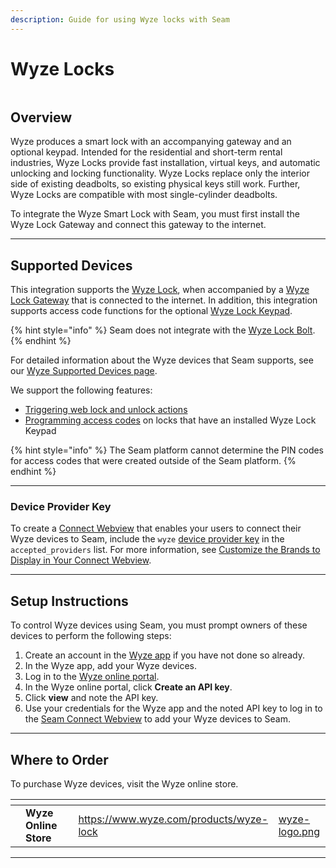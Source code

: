 ```yaml
---
description: Guide for using Wyze locks with Seam
---
```


# Wyze Locks

<figure><img src="../.gitbook/assets/wyze-api-docs-cover.png" alt=""><figcaption></figcaption></figure>

## Overview

Wyze produces a smart lock with an accompanying gateway and an optional keypad. Intended for the residential and short-term rental industries, Wyze Locks provide fast installation, virtual keys, and automatic unlocking and locking functionality. Wyze Locks replace only the interior side of existing deadbolts, so existing physical keys still work. Further, Wyze Locks are compatible with most single-cylinder deadbolts.

To integrate the Wyze Smart Lock with Seam, you must first install the Wyze Lock Gateway and connect this gateway to the internet.

***

## Supported Devices

This integration supports the [Wyze Lock](https://www.wyze.com/products/wyze-lock), when accompanied by a [Wyze Lock Gateway](https://support.wyze.com/hc/en-us/articles/360037584772-How-does-Wyze-Lock-connect-to-the-internet-) that is connected to the internet. In addition, this integration supports access code functions for the optional [Wyze Lock Keypad](https://www.wyze.com/products/wyze-lock-keypad).

{% hint style="info" %}
Seam does not integrate with the [Wyze Lock Bolt](https://www.wyze.com/products/wyze-lock-bolt).
{% endhint %}

For detailed information about the Wyze devices that Seam supports, see our [Wyze Supported Devices page](https://www.seam.co/manufacturers/wyze).

We support the following features:

* [Triggering web lock and unlock actions](../products/smart-locks/lock-and-unlock.md)
* [Programming access codes](../products/smart-locks/access-codes/) on locks that have an installed Wyze Lock Keypad

{% hint style="info" %}
The Seam platform cannot determine the PIN codes for access codes that were created outside of the Seam platform.
{% endhint %}

***

### Device Provider Key

To create a [Connect Webview](../core-concepts/connect-webviews/) that enables your users to connect their Wyze devices to Seam, include the `wyze` [device provider key](../api-clients/connect_webviews/#device-provider-keys) in the `accepted_providers` list. For more information, see [Customize the Brands to Display in Your Connect Webview](../core-concepts/connect-webviews/customizing-connect-webviews.md#customize-the-brands-to-display-in-your-connect-webviews).

***

## Setup Instructions

To control Wyze devices using Seam, you must prompt owners of these devices to perform the following steps:

1. Create an account in the [Wyze app](https://support.wyze.com/hc/en-us/articles/360032748451-Wyze-App-Setup-Guide) if you have not done so already.
2. In the Wyze app, add your Wyze devices.
3. Log in to the [Wyze online portal](https://developer-api-console.wyze.com/#/apikey/view).
4. In the Wyze online portal, click **Create an API key**.
5. Click **view** and note the API key.
6. Use your credentials for the Wyze app and the noted API key to log in to the [Seam Connect Webview](../core-concepts/connect-webviews/) to add your Wyze devices to Seam.

***

## Where to Order

To purchase Wyze devices, visit the Wyze online store.

<table data-view="cards"><thead><tr><th></th><th></th><th></th><th data-hidden data-card-target data-type="content-ref"></th><th data-hidden data-card-cover data-type="files"></th></tr></thead><tbody><tr><td></td><td><strong>Wyze Online Store</strong></td><td></td><td><a href="https://www.wyze.com/products/wyze-lock">https://www.wyze.com/products/wyze-lock</a></td><td><a href="../.gitbook/assets/wyze-logo.png">wyze-logo.png</a></td></tr></tbody></table>

***

